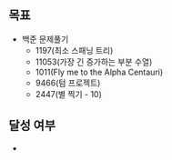 ## 목표

- 백준 문제풀기
  - 1197(최소 스패닝 트리)
  - 11053(가장 긴 증가하는 부분 수열)
  - 1011(Fly me to the Alpha Centauri)
  - 9466(텀 프로젝트)
  - 2447(별 찍기 - 10)
## 달성 여부
-
